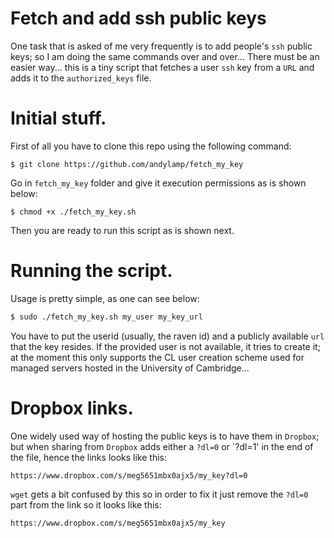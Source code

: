 # Fetch and add ssh public keys

One task that is asked of me very frequently is to add people's `ssh` public
keys; so I am doing the same commands over and over... There must
be an easier way... this is a tiny script that fetches a user `ssh` key from 
a `URL` and adds it to the `authorized_keys` file.

# Initial stuff.

First of all you have to clone this repo using the following command:

```
$ git clone https://github.com/andylamp/fetch_my_key
```

Go in `fetch_my_key` folder and give it execution permissions as is shown
below:

```
$ chmod +x ./fetch_my_key.sh
```

Then you are ready to run this script as is shown next.

# Running the script.

Usage is pretty simple, as one can see below:

```bash
$ sudo ./fetch_my_key.sh my_user my_key_url
```

You have to put the userid (usually, the raven id) and a publicly available 
`url` that the key resides. If the provided user is not available, it tries to 
create it; at the moment this only supports the CL user creation scheme 
used for managed servers hosted in the University of Cambridge...

# Dropbox links.

One widely used way of hosting the public keys is to have them in `Dropbox`; but when
sharing from `Dropbox` adds either a `?dl=0` or `?dl=1' in the end of the file,
hence the links looks like this:

```
https://www.dropbox.com/s/meg5651mbx0ajx5/my_key?dl=0
```

`wget` gets a bit confused by this so in order to fix it just remove the `?dl=0`
part from the link so it looks like this:

```
https://www.dropbox.com/s/meg5651mbx0ajx5/my_key
```
